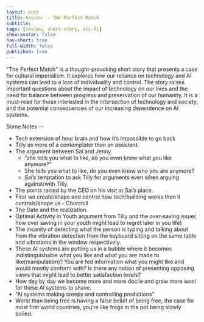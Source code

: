 ```yaml
---
layout: post
title: Review -- The Perfect Match
subtitle: ____
tags: [review, short-story, sci-fi]
show-avatar: false
nav-short: true
full-width: false
published: true
---
```


"The Perfect Match" is a thought-provoking short story that presents a case for cultural imperialism. It explores how our reliance on technology and AI systems can lead to a loss of individuality and control. The story raises important questions about the impact of technology on our lives and the need for balance between progress and preservation of our humanity. It is a must-read for those interested in the intersection of technology and society, and the potential consequences of our increasing dependence on AI systems.

Some Notes --

- Tech extension of hour brain and how it’s impossible to go back
- Tilly as more of a contemplator than an assistant.
- The argument between Sai and Jenny.
    - “she tells you what to like, do you even know what you like anymore?”
    - She tells you what to like, do you even know who you are anymore?
    - Sai’s temptation to ask Tilly for arguments even when arguing against/with Tilly.
- The points raised by the CEO on his visit at Sai’s place.
- First we create/shape and control how tech/building works then it controls/shape us - Churchill
- The Date and the realization.
- Optimal Activity in Youth argument from Tilly and the over-saving issue( how over saving in your youth might lead to regret later in you life)
- The insanity of detecting what the person is typing and talking about from the vibration detection from the keyboard sitting on the same table and vibrations in the window respectively.
- These AI systems are putting us in a bubble where it becomes indistinguishable what you like and what you are made to like(manipulation)? You are fed information what you might like and would mostly conform with? Is there any notion of presenting opposing views that might lead to better satisfaction levels?
- How day by day we become more and more docile and grow more wool for these AI systems to shave.
- “AI systems making creepy and controlling predictions”
- Worst than being free is having a false belief of being free, the case for most first world countries, you’re like frogs in the pot being slowly boiled.

